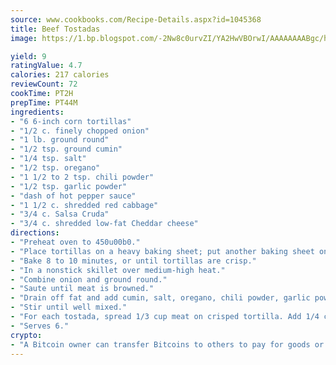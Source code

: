 ```yaml
---
source: www.cookbooks.com/Recipe-Details.aspx?id=1045368
title: Beef Tostadas
image: https://1.bp.blogspot.com/-2Nw8c0urvZI/YA2HwVBOrwI/AAAAAAAABgc/hcoCuYbLRGghREWYfHLERS8jzKEXzVPXwCLcBGAsYHQ/s154/14.png

yield: 9
ratingValue: 4.7
calories: 217 calories
reviewCount: 72
cookTime: PT2H
prepTime: PT44M
ingredients:
- "6 6-inch corn tortillas"
- "1/2 c. finely chopped onion"
- "1 lb. ground round"
- "1/2 tsp. ground cumin"
- "1/4 tsp. salt"
- "1/2 tsp. oregano"
- "1 1/2 to 2 tsp. chili powder"
- "1/2 tsp. garlic powder"
- "dash of hot pepper sauce"
- "1 1/2 c. shredded red cabbage"
- "3/4 c. Salsa Cruda"
- "3/4 c. shredded low-fat Cheddar cheese"
directions:
- "Preheat oven to 450u00b0."
- "Place tortillas on a heavy baking sheet; put another baking sheet on top of tortillas."
- "Bake 8 to 10 minutes, or until tortillas are crisp."
- "In a nonstick skillet over medium-high heat."
- "Combine onion and ground round."
- "Saute until meat is browned."
- "Drain off fat and add cumin, salt, oregano, chili powder, garlic powder and hot pepper sauce."
- "Stir until well mixed."
- "For each tostada, spread 1/3 cup meat on crisped tortilla. Add 1/4 cup cabbage, 2 tablespoons Salsa Cruda and 2 tablespoons shredded cheese."
- "Serves 6."
crypto:
- "A Bitcoin owner can transfer Bitcoins to others to pay for goods or services."
---
```

